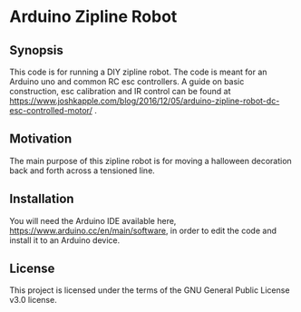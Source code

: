 # Arduino Zipline Robot

## Synopsis
This code is for running a DIY zipline robot. The code is meant for an Arduino uno and common RC esc controllers. A guide on basic construction, esc calibration and IR control can be found at https://www.joshkapple.com/blog/2016/12/05/arduino-zipline-robot-dc-esc-controlled-motor/ .

## Motivation
The main purpose of this zipline robot is for moving a halloween decoration back and forth across a tensioned line.

## Installation
You will need the Arduino IDE available here, https://www.arduino.cc/en/main/software, in order to edit the code and install it to an Arduino device. 

## License
This project is licensed under the terms of the GNU General Public License v3.0 license.
